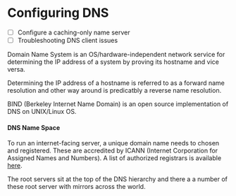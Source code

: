 # Configuring DNS

- [ ] Configure a caching-only name server
- [ ] Troubleshooting DNS client issues

Domain Name System is an OS/hardware-independent network service for determining the IP address of a system by proving its hostname and vice versa.

Determining the IP address of a hostname is referred to as a forward name resolution and other way around is predicatbly a reverse name resolution. 

BIND (Berkeley Internet Name Domain) is an open source implementation of DNS on UNIX/Linux OS. 

#### DNS Name Space 

To run an internet-facing server, a unique domain name needs to chosen and registered. These are accredited by ICANN (Internet Corporation for Assigned Names and Numbers). A list of authorized registrars is available [here](www.internic.net). 

The root servers sit at the top of the DNS hierarchy and there a a number of these root server with mirrors across the world. 